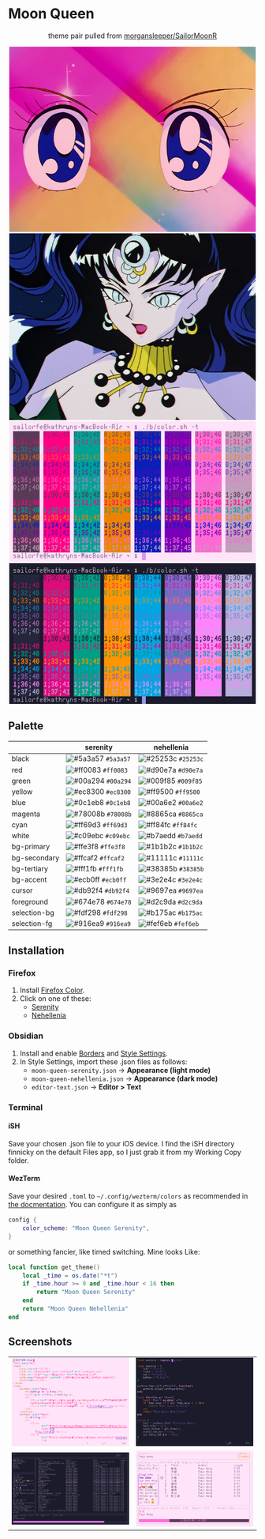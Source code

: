 # Moon Queen

<div align="center">
<p>theme pair pulled from <a href="https://github.com/morgansleeper/SailorMoonR">morgansleeper/SailorMoonR</a></p>
<img src="assets/ep1-crop.png" alt="moon prism power makeup!!" width="500px">
<img src="assets/ep167-crop.png" alt="dead moon queen" width="500px">
<img src="assets/wezterm-serenity.png" alt="moon queen serenity" width="500px">
<img src="assets/wezterm-nehellenia.png" alt="moon queen nehellenia" width="500px">
</div>

## Palette

|              | serenity                                                                  | nehellenia                                                                |
| ------------ | ------------------------------------------------------------------------- | ------------------------------------------------------------------------- |
| black        | ![#5a3a57](https://via.placeholder.com/15/5a3a57/000000?text=+) `#5a3a57` | ![#25253c](https://via.placeholder.com/15/25253c/000000?text=+) `#25253c` |
| red          | ![#ff0083](https://via.placeholder.com/15/ff0083/000000?text=+) `#ff0083` | ![#d90e7a](https://via.placeholder.com/15/d90e7a/000000?text=+) `#d90e7a` |
| green        | ![#00a294](https://via.placeholder.com/15/00a294/000000?text=+) `#00a294` | ![#009f85](https://via.placeholder.com/15/009f85/000000?text=+) `#009f85` |
| yellow       | ![#ec8300](https://via.placeholder.com/15/ec8300/000000?text=+) `#ec8300` | ![#ff9500](https://via.placeholder.com/15/ff9500/000000?text=+) `#ff9500` |
| blue         | ![#0c1eb8](https://via.placeholder.com/15/0c1eb8/000000?text=+) `#0c1eb8` | ![#00a6e2](https://via.placeholder.com/15/00a6e2/000000?text=+) `#00a6e2` |
| magenta      | ![#78008b](https://via.placeholder.com/15/78008b/000000?text=+) `#78008b` | ![#8865ca](https://via.placeholder.com/15/8865ca/000000?text=+) `#8865ca` |
| cyan         | ![#ff69d3](https://via.placeholder.com/15/ff69d3/000000?text=+) `#ff69d3` | ![#ff84fc](https://via.placeholder.com/15/ff84fc/000000?text=+) `#ff84fc` |
| white        | ![#c09ebc](https://via.placeholder.com/15/c09ebc/000000?text=+) `#c09ebc` | ![#b7aedd](https://via.placeholder.com/15/b7aedd/000000?text=+) `#b7aedd` |
| bg-primary   | ![#ffe3f8](https://via.placeholder.com/15/ffe3f8/000000?text=+) `#ffe3f8` | ![#1b1b2c](https://via.placeholder.com/15/1b1b2c/000000?text=+) `#1b1b2c` |
| bg-secondary | ![#ffcaf2](https://via.placeholder.com/15/ffcaf2/000000?text=+) `#ffcaf2` | ![#11111c](https://via.placeholder.com/15/11111c/000000?text=+) `#11111c` |
| bg-tertiary  | ![#fff1fb](https://via.placeholder.com/15/fff1fb/000000?text=+) `#fff1fb` | ![#38385b](https://via.placeholder.com/15/38385b/000000?text=+) `#38385b` |
| bg-accent    | ![#ecb0ff](https://via.placeholder.com/15/ecb0ff/000000?text=+) `#ecb0ff` | ![#3e2e4c](https://via.placeholder.com/15/3e2e4c/000000?text=+) `#3e2e4c` |
| cursor       | ![#db92f4](https://via.placeholder.com/15/db92f4/000000?text=+) `#db92f4` | ![#9697ea](https://via.placeholder.com/15/9697ea/000000?text=+) `#9697ea` |
| foreground   | ![#674e78](https://via.placeholder.com/15/674e78/000000?text=+) `#674e78` | ![#d2c9da](https://via.placeholder.com/15/d2c9da/000000?text=+) `#d2c9da` |
| selection-bg | ![#fdf298](https://via.placeholder.com/15/fdf298/000000?text=+) `#fdf298` | ![#b175ac](https://via.placeholder.com/15/b175ac/000000?text=+) `#b175ac` |
| selection-fg | ![#916ea9](https://via.placeholder.com/15/916ea9/000000?text=+) `#916ea9` | ![#fef6eb](https://via.placeholder.com/15/fef6eb/000000?text=+) `#fef6eb` |


## Installation

### Firefox

 1. Install [Firefox Color](https://addons.mozilla.org/en-US/firefox/addon/firefox-color/).
 2. Click on one of these:
    - [Serenity](https://color.firefox.com/?theme=XQAAAAIoAQAAAAAAAABBqYhm849SCia2CaaEGccwS-xMDPsqvXkIar6hepO9VKy8UGKWymLn_KNg1e23xPY2Vplxl4lPYtGrMFB_CbkSuRVHFktBP0_HJk0uKdhRWBMyQAXmMP_-woUw4fyyDU5YZxsgTkQXXGK0B-zCSQ6s05kp0onUv3bbkrE8uwmf6CVCemaENQQHZ7KrljijnyEc2Yw9GXEVtK6KqmJqsFVHjTXtRYYauG1VXj4jcGEakx_MfHbgXml__zbubAA)
    - [Nehellenia](https://color.firefox.com/?theme=XQAAAAInAQAAAAAAAABBqYhm849SCia2CaaEGccwS-xMDPr9Z-qwEt0Y78fEBV0s5T5VYT16hsxEvJlrkUJlz3WCw-bt9KK1thplGnd6OgiAko6INdKPBC-tDHKEbgGJ_aEUeeMwLx4Zxro8F_zmYJ0pf-QG6e10swEkZvOKzs-DjenLH8uw4FbJQvhthRE9lse51iDtQR4EkwlGXw03-fk4QHeRutrrDDgJjimILK_S25kyY4HgKs_ohq2BAKchSs1jkVxrgrtgQm__9Wb4YA)

### Obsidian
 1. Install and enable [Borders](https://github.com/Akifyss/obsidian-border)
    and [Style Settings](https://github.com/mgmeyers/obsidian-style-settings).
 2. In Style Settings, import these .json files as follows:
    - `moon-queen-serenity.json` &rarr; **Appearance (light mode)**
    - `moon-queen-nehellenia.json` &rarr; **Appearance (dark mode)**
    - `editor-text.json` &rarr; **Editor > Text**

### Terminal

#### iSH

Save your chosen .json file to your iOS device. I find the iSH directory
finnicky on the default Files app, so I just grab it from my Working Copy
folder.

#### WezTerm

Save your desired `.toml` to `~/.config/wezterm/colors` as recommended in [the
docmentation](https://wezfurlong.org/wezterm/config/appearance.html#defining-a-color-scheme-in-a-separate-file).
You can configure it as simply as

```lua
config {
    color_scheme: "Moon Queen Serenity",
}
```
or something fancier, like timed switching. Mine looks Like:

```lua
local function get_theme()
    local _time = os.date("*t")
    if _time.hour >= 9 and _time.hour < 16 then
        return "Moon Queen Serenity"
    end
    return "Moon Queen Nehellenia"
end
```

## Screenshots

<table>
    <tr>
        <td width="50%"><img src="assets/vim-serenity.png" alt="vim serenity html"></td>
        <td width="50%"><img src="assets/vim-nehellenia.png" alt="vim nehellenia lua"></td>
    </tr>
    <tr>
        <td><img src="assets/spot-nehellenia.png" alt="spotify-tui nehellenia"></td>
        <td><img src="assets/spot-serenity.png" alt="spotify-tui serenity"></td>
</table>
